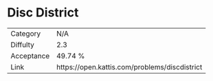 # Disc District

<table>
    <tr>
        <td>Category</td>
        <td>N/A</td>
    </tr>
    <tr>
        <td>Diffulty</td>
        <td>2.3</td>
    </tr>
    <tr>
        <td>Acceptance</td>
        <td>49.74 %</td>
    </tr>
    <tr>
        <td>Link</td>
        <td>https://open.kattis.com/problems/discdistrict</td>
    </tr>
</table>
